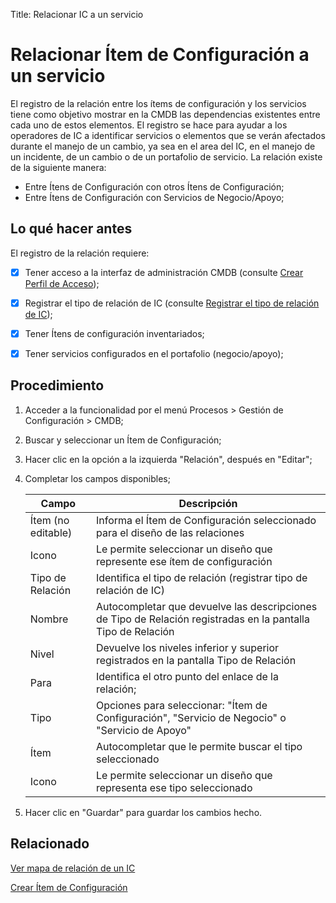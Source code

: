 Title: Relacionar IC a un servicio

# Relacionar Ítem de Configuración a un servicio

El registro de la relación entre los ítems de configuración y los servicios tiene como objetivo mostrar en la CMDB las dependencias existentes entre cada uno de estos elementos. El registro se hace para ayudar a los operadores de IC a identificar servicios o elementos que se verán afectados durante el manejo de un cambio, ya sea en el area del IC, en el manejo de un incidente, de un cambio o  de un portafolio de servicio.
La relación existe de la siguiente manera:

- Entre Ítens de Configuración con otros Ítens de Configuración;
- Entre Ítens de Configuración con Servicios de Negocio/Apoyo;

## Lo qué hacer antes

El registro de la relación requiere:

- [X] Tener acceso a la interfaz de administración CMDB (consulte [Crear Perfil de Acceso][1]);

- [X] Registrar el tipo de relación de IC (consulte [Registrar el tipo de relación de IC][2]);

- [X] Tener Ítens de configuración inventariados;

- [X] Tener servicios configurados en el portafolio (negocio/apoyo);

## Procedimiento

1. Acceder a la funcionalidad por el menú Procesos > Gestión de Configuración > CMDB;

2. Buscar y seleccionar un Ítem de Configuración;

3. Hacer clic en la opción a la izquierda "Relación", después en "Editar";

4. Completar los campos disponibles;

    | Campo | Descripción |
    |-------|-----------|
    |Ítem (no editable) | Informa el Ítem de Configuración seleccionado para el diseño de las relaciones|
    |Icono | Le permite seleccionar un diseño que represente ese ítem de configuración |
    |Tipo de Relación| Identifica el tipo de relación (registrar tipo de relación de IC) |
    |Nombre|Autocompletar que devuelve las descripciones de Tipo de Relación registradas en la pantalla Tipo de Relación|
    |Nivel|Devuelve los niveles inferior y superior registrados en la pantalla Tipo de Relación|
    |Para|Identifica el otro punto del enlace de la relación;|
    |Tipo| Opciones para seleccionar: "Ítem de Configuración", "Servicio de Negocio" o "Servicio de Apoyo"|
    |Ítem|Autocompletar que le permite buscar el tipo seleccionado|
    |Icono|Le permite seleccionar un diseño que representa ese tipo seleccionado|

5. Hacer clic en "Guardar" para guardar los cambios hecho.

## Relacionado

[Ver mapa de relación de un IC][4]

[Crear Ítem de Configuración][3]

[1]:/es-es/citsmart-platform-8/initial-settings/access-settings/profile/create-profile-access.html
[2]:/es-es/citsmart-platform-8/processes/configuration/configuration/create-type-relationship-ci.html
[3]:/es-es/citsmart-platform-8/processes/configuration/use/register-CI.html
[4]:/es-es/citsmart-platform-8/processes/configuration/use/view-ci-relationship-map.html
